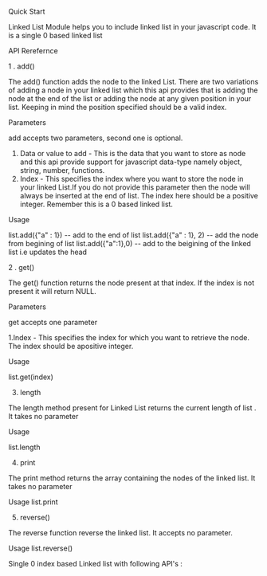 Quick Start

Linked List Module helps you to include linked list in your javascript code. It is a single 0 based linked list

API Rerefernce 

1 . add()

The add() function adds the node to the linked List. There are two variations of adding a node in your linked list which this api provides that is adding the node at the end of the list or adding the node at any given position in your list. Keeping in mind the position specified should be a valid index.

Parameters 

add accepts two parameters, second one is optional.
1. Data or value to add - This is the data that you want to store as node and this api provide support for javascript data-type namely object, string, number, functions.
2. Index - This specifies the index where you want to store the node in your linked List.If you do not provide this parameter then the node will always be inserted at the end of list. The index here should be a positive integer. Remember this is a 0 based linked list. 

Usage


list.add({"a" : 1})  -- add to the end of list 
list.add({"a" : 1}, 2) -- add the node from begining of list
list.add({"a":1},0)  -- add to the beigining of the linked list i.e updates the head 


 2 . get()

The get() function returns the node present at that index. If the index is not present it will return NULL.  

Parameters 

get accepts one parameter

1.Index - This specifies the index for which you want to retrieve the node. The index should be apositive integer.

Usage

list.get(index)      

3. length

The length method present for Linked List returns the current length of list . It takes no parameter 

Usage

list.length 

4. print 

The print method returns the array containing the nodes of the linked list. It takes no parameter

Usage 
list.print

5. reverse()

The reverse function reverse the linked list. It accepts no parameter.

Usage
list.reverse()

Single 0 index based Linked list with following API's :

       

